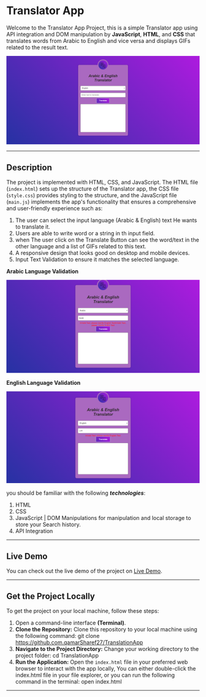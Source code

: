 # Translator App
Welcome to the Translator App Project, this is a simple Translator app using API integration and DOM manipulation by **JavaScript**, **HTML**, and **CSS** that translates words from Arabic to English and vice versa and displays GIFs related to the result text.

![Translation App photo](./images/TranslationApp.png)

---
## Description 
The project is implemented with HTML, CSS, and JavaScript. The HTML file (`index.html`) sets up the structure of the Translator app, the CSS file (`style.css`) provides styling to the structure, and the JavaScript file (`main.js`) implements the app's functionality that ensures a comprehensive and user-friendly experience such as: 

1. The user can select the input language (Arabic & English) text He wants to translate it.
2. Users are able to write word or a string in th input field.
3. when The user click on the Translate Button can see the word/text in the other language and a list of GIFs related to this text.
4. A responsive design that looks good on desktop and mobile devices.
5. Input Text Validation to ensure it matches the selected language.

**Arabic Language Validation**

![Translation App Validation photo](./images/TranslationApp1.png)

**English Language Validation**

![Translation App Validation photo](./images/TranslationApp2.png)


you should be familiar with the following **_technologies_**:
1. HTML
2. CSS
3. JavaScript | DOM Manipulations for manipulation and local storage to store your Search history.
4. API Integration 

---
## Live Demo
You can check out the live demo of the project on <a href="https://qamarsharef27.github.io/TranslationApp/">Live Demo</a>.

---
## Get the Project Locally
To get the project on your local machine, follow these steps:

1. Open a command-line interface **(Terminal)**.
1. **Clone the Repository:** Clone this repository to your local machine using the following command: git clone <https://github.com.qamarSharef27/TranslationApp>
2. **Navigate to the Project Directory:** Change your working directory to the project folder: cd TranslationApp
3. **Run the Application:** Open the `index.html` file in your preferred web browser to interact with the app locally, You can either double-click the index.html file in your file explorer, or you can run the following command in the terminal: open index.html

---


